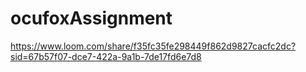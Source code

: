 ﻿# ocufoxAssignment
 https://www.loom.com/share/f35fc35fe298449f862d9827cacfc2dc?sid=67b57f07-dce7-422a-9a1b-7de17fd6e7d8
